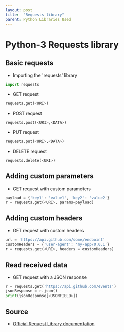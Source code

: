 ```yaml
---
layout: post
title:  "Requests library"
parent: Python Libraries Used
---
```

# Python-3 Requests library

## Basic requests
- Importing the 'requests' library

```py
import requests
```

- GET request

```py
requests.get(<URI>)
```

- POST request

```py
requests.post(<URI>,<DATA>)
```

- PUT request

```py
requests.put(<URI>,<DATA>)
```

- DELETE request

```py
requests.delete(<URI>)
```

## Adding custom parameters
- GET request with custom parameters

```py
payload = {'key1': 'value1', 'key2': 'value2'}
r = requests.get(<URI>, params=payload)
```

## Adding custom headers
- GET request with custom headers

```py
url = 'https://api.github.com/some/endpoint'
customHeaders = {'user-agent': 'my-app/0.0.1'}
r = requests.get(<URI>, headers = customHeaders)
```

## Read received data
- GET request with a JSON response

```py
r = requests.get('https://api.github.com/events')
jsonResponse = r.json()
print(jsonResponse[<JSONFIELD>])
```

## Source
- [Official Request Library documentation](https://requests.readthedocs.io/en/latest/user/quickstart/#make-a-request)
